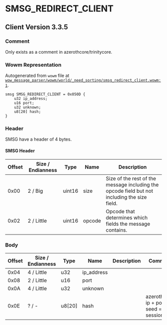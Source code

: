 # SMSG_REDIRECT_CLIENT

## Client Version 3.3.5

### Comment

Only exists as a comment in azerothcore/trinitycore.

### Wowm Representation

Autogenerated from `wowm` file at [`wow_message_parser/wowm/world/_need_sorting/smsg_redirect_client.wowm:1`](https://github.com/gtker/wow_messages/tree/main/wow_message_parser/wowm/world/_need_sorting/smsg_redirect_client.wowm#L1).
```rust,ignore
smsg SMSG_REDIRECT_CLIENT = 0x050D {
    u32 ip_address;
    u16 port;
    u32 unknown;
    u8[20] hash;
}
```
### Header

SMSG have a header of 4 bytes.

#### SMSG Header

| Offset | Size / Endianness | Type   | Name   | Description |
| ------ | ----------------- | ------ | ------ | ----------- |
| 0x00   | 2 / Big           | uint16 | size   | Size of the rest of the message including the opcode field but not including the size field.|
| 0x02   | 2 / Little        | uint16 | opcode | Opcode that determines which fields the message contains.|

### Body

| Offset | Size / Endianness | Type | Name | Description | Comment |
| ------ | ----------------- | ---- | ---- | ----------- | ------- |
| 0x04 | 4 / Little | u32 | ip_address |  |  |
| 0x08 | 2 / Little | u16 | port |  |  |
| 0x0A | 4 / Little | u32 | unknown |  |  |
| 0x0E | ? / - | u8[20] | hash |  | azerothcore: ip + port, seed = sessionkey |

